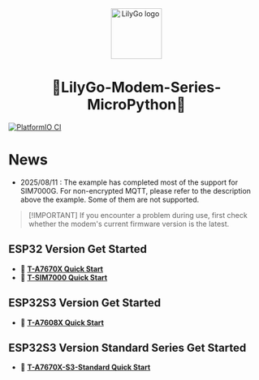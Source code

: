 <div align="center" markdown="1">
  <img src="images/LilyGo_logo.png" alt="LilyGo logo" width="100"/>
</div>


<h1 align = "center">🌟LilyGo-Modem-Series-MicroPython🌟</h1>

[![PlatformIO CI](https://github.com/Xinyuan-LilyGO/LilyGO-T-A76XX/actions/workflows/platformio.yml/badge.svg)](https://github.com/Xinyuan-LilyGO/LilyGO-T-A76XX/actions/workflows/platformio.yml)

# News

- 2025/08/11 : The example has completed most of the support for SIM7000G. For non-encrypted MQTT, please refer to the description above the example. Some of them are not supported.

> \[!IMPORTANT]
> If you encounter a problem during use, first check whether the modem's current firmware version is the latest.

## ESP32 Version Get Started

- 🔧 **[T-A7670X Quick Start](./docs/en/esp32/a7670-esp32/REAMDE.MD)**
- 🔧 **[T-SIM7000 Quick Start](./docs/en/esp32/sim7000-esp32/REAMDE.MD)**

## ESP32S3 Version Get Started

- 🔧 **[T-A7608X Quick Start](./docs/en/esp32s3/a7608x-s3/REAMDE.MD)**

## ESP32S3 Version Standard Series Get Started

- 🔧 **[T-A7670X-S3-Standard Quick Start](./docs/en/esp32s3/a7670x-s3-standard/REAMDE.MD)**
